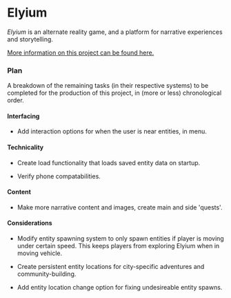 # Elyium

_Elyium_ is an alternate reality game, and a platform for narrative experiences and storytelling.

[More information on this project can be found here.](http://v-os.ca/elyium)

### Plan

A breakdown of the remaining tasks (in their respective systems) to be completed for the production of this project, in (more or less) chronological order.

#### Interfacing

- Add interaction options for when the user is near entities, in menu.

#### Technicality

- Create load functionality that loads saved entity data on startup.

- Verify phone compatabilities.

#### Content

- Make more narrative content and images, create main and side 'quests'.

#### Considerations

- Modify entity spawning system to only spawn entities if player is moving under certain speed. This keeps players from exploring Elyium when in moving vehicle.

- Create persistent entity locations for city-specific adventures and community-building.

- Add entity location change option for fixing undesireable entity spawns.